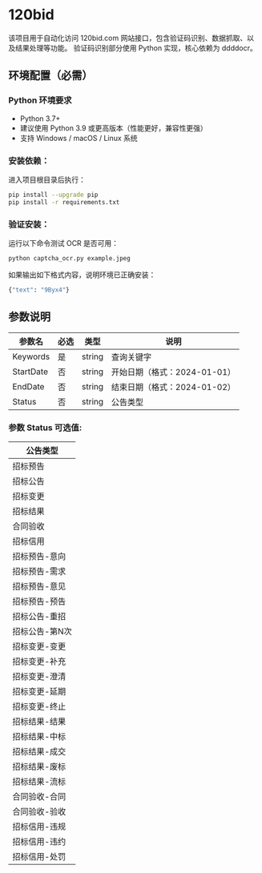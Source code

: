 # 120bid

该项目用于自动化访问 120bid.com 网站接口，包含验证码识别、数据抓取、以及结果处理等功能。
验证码识别部分使用 Python 实现，核心依赖为 ddddocr。

## 环境配置（必需）

### Python 环境要求
- Python 3.7+
- 建议使用 Python 3.9 或更高版本（性能更好，兼容性更强）
- 支持 Windows / macOS / Linux 系统

### 安装依赖：
进入项目根目录后执行：
```bash
pip install --upgrade pip
pip install -r requirements.txt
```

### 验证安装：
运行以下命令测试 OCR 是否可用：
```bash
python captcha_ocr.py example.jpeg
```
如果输出如下格式内容，说明环境已正确安装：
```bash
{"text": "9Byx4"}
```

## 参数说明

| 参数名       | 必选 | 类型     | 说明                  |
|-----------|----|--------|---------------------|
| Keywords  | 是  | string | 查询关键字               |
| StartDate | 否  | string | 开始日期（格式：2024-01-01） |
| EndDate   | 否  | string | 结束日期（格式：2024-01-02） |
| Status    | 否  | string | 公告类型                |

### 参数 Status 可选值:

| 公告类型     |
|----------|
| 招标预告     |
| 招标公告     |
| 招标变更     |
| 招标结果     |
| 合同验收     |
| 招标信用     |
| 招标预告-意向  |
| 招标预告-需求  |
| 招标预告-意见  |
| 招标预告-预告  |
| 招标公告-重招  |
| 招标公告-第N次 |
| 招标变更-变更  |
| 招标变更-补充  |
| 招标变更-澄清  |
| 招标变更-延期  |
| 招标变更-终止  |
| 招标结果-结果  |
| 招标结果-中标  |
| 招标结果-成交  |
| 招标结果-废标  |
| 招标结果-流标  |
| 合同验收-合同  |
| 合同验收-验收  |
| 招标信用-违规  |
| 招标信用-违约  |
| 招标信用-处罚  |
